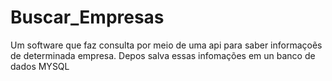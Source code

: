 # Buscar_Empresas
 Um software que faz consulta por meio de uma api para saber informaçoẽs de determinada empresa. Depos salva essas infomações em un banco de dados MYSQL
